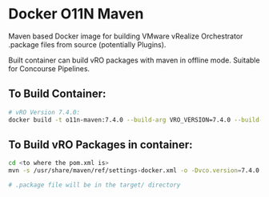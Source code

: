 # Docker O11N Maven
Maven based Docker image for building VMware vRealize Orchestrator .package files from source (potentially Plugins).

Built container can build vRO packages with maven in offline mode. Suitable for Concourse Pipelines.

## To Build Container:
``` bash
# vRO Version 7.4.0:
docker build -t o11n-maven:7.4.0 --build-arg VRO_VERSION=7.4.0 --build-arg REPO_URL=https://<vRO Appliance>:8281/vco-repo .
```

## To Build vRO Packages in container:
``` bash
cd <to where the pom.xml is>
mvn -s /usr/share/maven/ref/settings-docker.xml -o -Dvco.version=7.4.0 install

# .package file will be in the target/ directory
```
